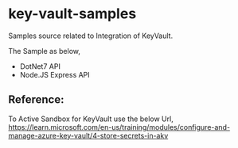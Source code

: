 # key-vault-samples

Samples source related to Integration of KeyVault.

The Sample as below,

- DotNet7 API
- Node.JS Express API


## Reference:

To Active Sandbox for KeyVault use the below Url,
https://learn.microsoft.com/en-us/training/modules/configure-and-manage-azure-key-vault/4-store-secrets-in-akv